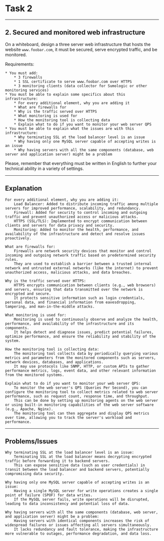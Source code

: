 # Task 2

----
## 2. Secured and monitored web infrastructure
On a whiteboard, design a three server web infrastructure that hosts the website `www.foobar.com`, it must be secured, serve encrypted traffic, and be monitored.

Requirements:

	* You must add:
		* 3 firewalls
		* 1 SSL certificate to serve www.foobar.com over HTTPS
		* 3 monitoring clients (data collector for Sumologic or other monitoring services)
	* You must be able to explain some specifics about this infrastructure:
		* For every additional element, why you are adding it
		* What are firewalls for
		* Why is the traffic served over HTTPS
		* What monitoring is used for
		* How the monitoring tool is collecting data
		* Explain what to do if you want to monitor your web server QPS
	* You must be able to explain what the issues are with this infrastructure:
		* Why terminating SSL at the load balancer level is an issue
		* Why having only one MySQL server capable of accepting writes is an issue
		* Why having servers with all the same components (database, web server and application server) might be a problem

Please, remember that everything must be written in English to further your technical ability in a variety of settings.

-----
## Explanation
    For every additional element, why you are adding it:
        Load Balancer: Added to distribute incoming traffic among multiple servers for improved performance, scalability, and redundancy.
        Firewall: Added for security to control incoming and outgoing traffic and prevent unauthorized access or malicious attacks.
        HTTPS (SSL/TLS): Implemented to encrypt communication between clients and servers for data privacy and security.
        Monitoring: Added to monitor the health, performance, and availability of the infrastructure and detect and resolve issues proactively.

    What are firewalls for:
        Firewalls are network security devices that monitor and control incoming and outgoing network traffic based on predetermined security rules.
        They are used to establish a barrier between a trusted internal network and untrusted external networks (like the internet) to prevent unauthorized access, malicious attacks, and data breaches.

    Why is the traffic served over HTTPS:
        HTTPS encrypts communication between clients (e.g., web browsers) and servers, ensuring that data transmitted over the network is encrypted and secure.
        It protects sensitive information such as login credentials, personal data, and financial information from eavesdropping, tampering, and man-in-the-middle attacks.

    What monitoring is used for:
        Monitoring is used to continuously observe and analyze the health, performance, and availability of the infrastructure and its components.
        It helps detect and diagnose issues, predict potential failures, optimize performance, and ensure the reliability and stability of the system.

    How the monitoring tool is collecting data:
        The monitoring tool collects data by periodically querying various metrics and parameters from the monitored components such as servers, network devices, databases, and applications.
        It may use protocols like SNMP, HTTP, or custom APIs to gather performance metrics, logs, event data, and other relevant information from the monitored systems.

    Explain what to do if you want to monitor your web server QPS:
        To monitor the web server's QPS (Queries Per Second), you can configure the monitoring tool to collect metrics related to web server performance, such as request count, response time, and throughput.
        This can be done by setting up monitoring agents on the web server or using built-in monitoring capabilities of the web server software (e.g., Apache, Nginx).
        The monitoring tool can then aggregate and display QPS metrics over time, allowing you to track the server's workload and performance.
-----
## Problems/Issues
    Why terminating SSL at the load balancer level is an issue:
        Terminating SSL at the load balancer means decrypting encrypted traffic before forwarding it to backend servers.
        This can expose sensitive data (such as user credentials) in transit between the load balancer and backend servers, potentially compromising data security.

    Why having only one MySQL server capable of accepting writes is an issue:
        Having a single MySQL server for write operations creates a single point of failure (SPOF) for data writes.
        If the MySQL server fails, write operations will be disrupted, leading to data inconsistency and potential loss of data.

    Why having servers with all the same components (database, web server, and application server) might be a problem:
        Having servers with identical components increases the risk of widespread failures or issues affecting all servers simultaneously.
        It lacks redundancy and fault tolerance, making the infrastructure more vulnerable to outages, performance degradation, and data loss.